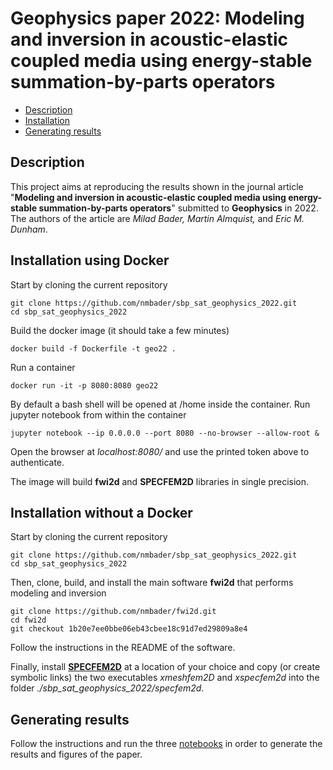 # Geophysics paper 2022: Modeling and inversion in acoustic-elastic coupled media using energy-stable summation-by-parts operators

- [Description](#Description)
- [Installation](#Installation)
- [Generating results](#Generating-results)

## Description

This project aims at reproducing the results shown in the journal article "**Modeling and inversion in acoustic-elastic coupled media using energy-stable summation-by-parts operators**" submitted to **Geophysics** in 2022. The authors of the article are *Milad Bader, Martin Almquist,* and *Eric M. Dunham*.

## Installation using Docker

Start by cloning the current repository
```
git clone https://github.com/nmbader/sbp_sat_geophysics_2022.git
cd sbp_sat_geophysics_2022
```

Build the docker image (it should take a few minutes)
```
docker build -f Dockerfile -t geo22 .
```

Run a container
```
docker run -it -p 8080:8080 geo22
```

By default a bash shell will be opened at /home inside the container.
Run jupyter notebook from within the container
```
jupyter notebook --ip 0.0.0.0 --port 8080 --no-browser --allow-root &
```

Open the browser at *localhost:8080/​* and use the printed token above to authenticate.

The image will build **fwi2d** and **SPECFEM2D** libraries in single precision.

## Installation without a Docker

Start by cloning the current repository
```
git clone https://github.com/nmbader/sbp_sat_geophysics_2022.git
cd sbp_sat_geophysics_2022
```

Then, clone, build, and install the main software **fwi2d** that performs modeling and inversion
```
git clone https://github.com/nmbader/fwi2d.git
cd fwi2d
git checkout 1b20e7ee0bbe06eb43cbee18c91d7ed29809a8e4
```
Follow the instructions in the README of the software.

Finally, install [**SPECFEM2D**](https://github.com/geodynamics/specfem2d) at a location of your choice and copy (or create symbolic links) the two executables *xmeshfem2D* and *xspecfem2d*  into the folder *./sbp_sat_geophysics_2022/specfem2d*.

## Generating results

Follow the instructions and run the three [notebooks](https://github.com/nmbader/sbp_sat_geophysics_2022/tree/master/notebooks) in order to generate the results and figures of the paper.